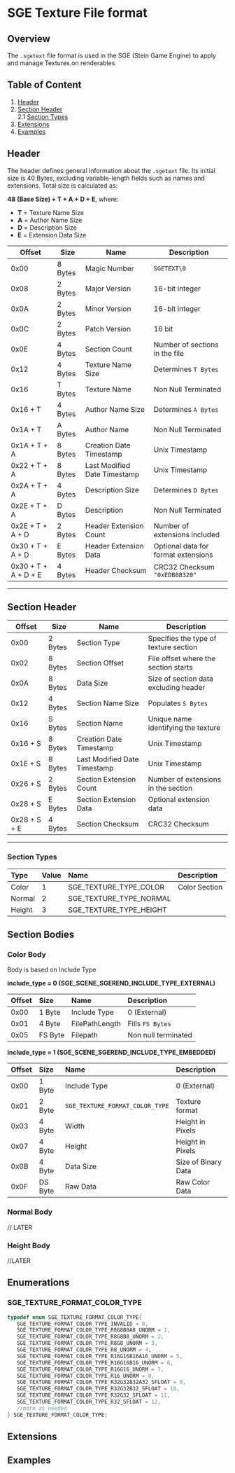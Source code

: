 # SGE Texture File format

## Overview

The `.sgetext` file format is used in the SGE (Stein Game Engine) to apply and manage Textures on renderables 

## Table of Content

1. [Header](#header) <br>
2. [Section Header](#section-header) <br>
   2.1 [Section Types](#section-types) <br>
3. [Extensions](#extensions) <br>
4. [Examples](#examples) <br>

## Header

The header defines general information about the `.sgetext` file. Its initial size is 40 Bytes, excluding variable-length fields such as names and extensions. Total size is calculated as:

**48 (Base Size) + T + A + D + E**, where:
- **T** = Texture Name Size
- **A** = Author Name Size
- **D** = Description Size
- **E** = Extension Data Size

| Offset               | Size    | Name                         | Description                         |
|----------------------|---------|------------------------------|-------------------------------------|
| 0x00                 | 8 Bytes | Magic Number                 | `SGETEXT\0`                         |
| 0x08                 | 2 Bytes | Major Version                | 16-bit integer                      |
| 0x0A                 | 2 Bytes | Minor Version                | 16-bit integer                      |
| 0x0C                 | 2 Bytes | Patch Version                | 16 bit                              |
| 0x0E                 | 4 Bytes | Section Count                | Number of sections in the file      |
| 0x12                 | 4 Bytes | Texture Name Size            | Determines `T Bytes`                |
| 0x16                 | T Bytes | Texture Name                 | Non Null Terminated                 |
| 0x16 + T             | 4 Bytes | Author Name Size             | Determines `A Bytes`                |
| 0x1A + T             | A Bytes | Author Name                  | Non Null Terminated                 |
| 0x1A + T + A         | 8 Bytes | Creation Date Timestamp      | Unix Timestamp                      |
| 0x22 + T + A         | 8 Bytes | Last Modified Date Timestamp | Unix Timestamp                      |
| 0x2A + T + A         | 4 Bytes | Description Size             | Determines `D Bytes`                |
| 0x2E + T + A         | D Bytes | Description                  | Non Null Terminated                 |
| 0x2E + T + A + D     | 2 Bytes | Header Extension Count       | Number of extensions included       |
| 0x30 + T + A + D     | E Bytes | Header Extension Data        | Optional data for format extensions |
| 0x30 + T + A + D + E | 4 Bytes | Header Checksum              | CRC32 Checksum `"0xEDB88320"`       |

---

## Section Header


| Offset       | Size    | Name                         | Description                           |
|--------------|---------|------------------------------|---------------------------------------|
| 0x00         | 2 Bytes | Section Type                 | Specifies the type of texture section |
| 0x02         | 8 Bytes | Section Offset               | File offset where the section starts  |
| 0x0A         | 8 Bytes | Data Size                    | Size of section data excluding header |
| 0x12         | 4 Bytes | Section Name Size            | Populates `S Bytes`                   |
| 0x16         | S Bytes | Section Name                 | Unique name identifying the texture   |
| 0x16 + S     | 8 Bytes | Creation Date Timestamp      | Unix Timestamp                        |
| 0x1E + S     | 8 Bytes | Last Modified Date Timestamp | Unix Timestamp                        |
| 0x26 + S     | 2 Bytes | Section Extension Count      | Number of extensions in the section   |
| 0x28 + S     | E Bytes | Section Extension Data       | Optional extension data               |
| 0x28 + S + E | 4 Bytes | Section Checksum             | CRC32 Checksum                        |

---

### Section Types

| Type   | Value | Name                    | Description   |
|:-------|:------|:------------------------|:--------------|
| Color  | 1     | SGE_TEXTURE_TYPE_COLOR  | Color Section |
| Normal | 2     | SGE_TEXTURE_TYPE_NORMAL |               |
| Height | 3     | SGE_TEXTURE_TYPE_HEIGHT |               |


## Section Bodies 

### Color Body

Body is based on Include Type

**include_type = 0 (SGE_SCENE_SGEREND_INCLUDE_TYPE_EXTERNAL)**

| Offset | Size    | Name           | Description         |
|:-------|:--------|:---------------|:--------------------|
| 0x00   | 1 Byte  | Include Type   | 0 (External)        |
| 0x01   | 4 Byte  | FilePathLength | Fills `FS Bytes`    |
| 0x05   | FS Byte | Filepath       | Non null terminated |

**include_type = 1 (SGE_SCENE_SGEREND_INCLUDE_TYPE_EMBEDDED)**

| Offset | Size    | Name                            | Description         |
|:-------|:--------|:--------------------------------|:--------------------|
| 0x00   | 1 Byte  | Include Type                    | 0 (External)        |
| 0x01   | 2 Byte  | `SGE_TEXTURE_FORMAT_COLOR_TYPE` | Texture format      |
| 0x03   | 4 Byte  | Width                           | Height in Pixels    |
| 0x07   | 4 Byte  | Height                          | Height in Pixels    |
| 0x0B   | 4 Byte  | Data Size                       | Size of Binary Data |
| 0x0F   | DS Byte | Raw Data                        | Raw Color Data      |


### Normal Body
// LATER
### Height Body
//LATER


## Enumerations

### SGE_TEXTURE_FORMAT_COLOR_TYPE

```c
typedef enum SGE_TEXTURE_FORMAT_COLOR_TYPE{
   SGE_TEXTURE_FORMAT_COLOR_TYPE_INVALID = 0,
   SGE_TEXTURE_FORMAT_COLOR_TYPE_R8G8B8A8_UNORM = 1,
   SGE_TEXTURE_FORMAT_COLOR_TYPE_R8G8B8_UNORM = 2,
   SGE_TEXTURE_FORMAT_COLOR_TYPE_R8G8_UNORM = 3,
   SGE_TEXTURE_FORMAT_COLOR_TYPE_R8_UNORM = 4,
   SGE_TEXTURE_FORMAT_COLOR_TYPE_R16G16B16A16_UNORM = 5,
   SGE_TEXTURE_FORMAT_COLOR_TYPE_R16G16B16_UNORM = 6,
   SGE_TEXTURE_FORMAT_COLOR_TYPE_R16G16_UNORM = 7,
   SGE_TEXTURE_FORMAT_COLOR_TYPE_R16_UNORM = 8,
   SGE_TEXTURE_FORMAT_COLOR_TYPE_R32G32B32A32_SFLOAT = 9,
   SGE_TEXTURE_FORMAT_COLOR_TYPE_R32G32B32_SFLOAT = 10,
   SGE_TEXTURE_FORMAT_COLOR_TYPE_R32G32_SFLOAT = 11,
   SGE_TEXTURE_FORMAT_COLOR_TYPE_R32_SFLOAT = 12,
   //more as needed
} SGE_TEXTURE_FORMAT_COLOR_TYPE;
```

## Extensions

## Examples
